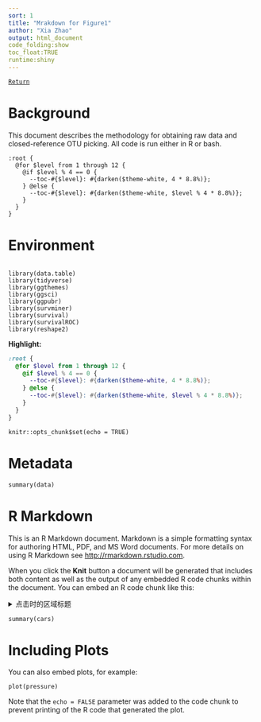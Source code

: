 ```yaml
---
sort: 1
title: "Mrakdown for Figure1"
author: "Xia Zhao"
output: html_document
code_folding:show
toc_float:TRUE
runtime:shiny
---
```


[`Return`](./)

# Background

This document describes the methodology for obtaining raw data and closed-reference OTU picking. All code is run either in R or bash.


```
:root {
  @for $level from 1 through 12 {
    @if $level % 4 == 0 {
      --toc-#{$level}: #{darken($theme-white, 4 * 8.8%)};
    } @else {
      --toc-#{$level}: #{darken($theme-white, $level % 4 * 8.8%)};
    }
  }
}
```


# Environment

```

library(data.table)
library(tidyverse)
library(ggthemes)
library(ggsci)
library(ggpubr)
library(survminer)
library(survival)
library(survivalROC)
library(reshape2)

```


**Highlight:**

```scss
:root {
  @for $level from 1 through 12 {
    @if $level % 4 == 0 {
      --toc-#{$level}: #{darken($theme-white, 4 * 8.8%)};
    } @else {
      --toc-#{$level}: #{darken($theme-white, $level % 4 * 8.8%)};
    }
  }
}
```


```{r setup, include=FALSE}
knitr::opts_chunk$set(echo = TRUE)

```

# Metadata

```
summary(data)

```


# R Markdown

This is an R Markdown document. Markdown is a simple formatting syntax for authoring HTML, PDF, and MS Word documents. For more details on using R Markdown see <http://rmarkdown.rstudio.com>.

When you click the **Knit** button a document will be generated that includes both content as well as the output of any embedded R code chunks within the document. You can embed an R code chunk like this:

<details>
  <summary>点击时的区域标题</summary>
  ```bash
  echo "hello shell"
  echo "hello python"
  ```
</details>

```{r cars}
summary(cars)
```

# Including Plots

You can also embed plots, for example:

```{r pressure, echo=FALSE}
plot(pressure)
```

Note that the `echo = FALSE` parameter was added to the code chunk to prevent printing of the R code that generated the plot.






